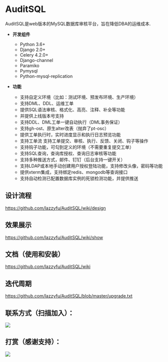 # AuditSQL

AuditSQL是web版本的MySQL数据库审核平台，旨在降低DBA的运维成本.

- __开发组件__
   - Python 3.6+
   - Django 2.0+
   - Celery 4.2.0+
   - Django-channel
   - Paramiko
   - Pymysql
   - Python-mysql-replication

- __功能__
   - 支持自定义环境（比如：测试环境、预发布环境、生产环境）
   - 支持DML、DDL、运维工单
   - 提供SQL语法审核、格式化、高亮、注释、补全等功能
   - 并提供上线版本号支持
   - 支持DDL、DML工单一键自动执行（DML事务保证）
   - 支持gh-ost、原生alter改表（抛弃了pt-osc）
   - 提供工单执行时，实时进度显示和执行日志预览功能
   - 支持工单流 支持工单提交、审核、执行、反馈、关闭、钩子等操作
   - 支持钩子功能，可勾到定义的环境（不需要重复提交工单）
   - 支持SQL查询，查询库授权、查询日志审核等功能
   - 支持多种推送方式，邮件、钉钉（后台支持一键开关）
   - 支持LDAP或本地手动创建用户授权登陆功能，支持修改头像，密码等功能
   - 提供xterm集成，支持绑定redis、mongodb等查询接口
   - 支持自动检测已配置数据库实例的死锁检测功能，并提供推送

## 设计流程
https://github.com/lazzyfu/AuditSQL/wiki/design

## 效果展示
https://github.com/lazzyfu/AuditSQL/wiki/show

## 文档（使用和安装）
https://github.com/lazzyfu/AuditSQL/wiki

## 迭代周期
https://github.com/lazzyfu/AuditSQL/blob/master/upgrade.txt

## 联系方式（扫描加入）：

![](https://github.com/lazzyfu/AuditSQL/blob/master/media/png/ql.png)

## 打赏（感谢支持）：

![](https://github.com/lazzyfu/AuditSQL/blob/master/media/png/ds.png)
